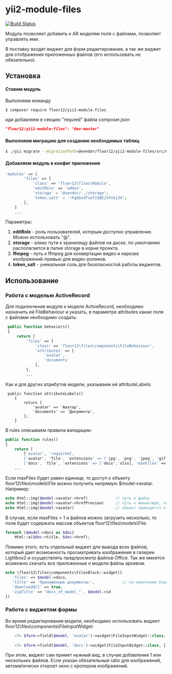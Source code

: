 # yii2-module-files

[![Build Status](https://travis-ci.org/floor12/yii2-module-files.svg?branch=master)](https://travis-ci.org/floor12/yii2-module-files)

Модуль позволяет добавить к AR моделям поля с файлами, позволяет управлять ими. 

В поставку входят виджет для форм редактирования, а так же виджет для отображения приложенных файлов (его использовать не обязательно).

Установка
------------

#### Ставим модуль

Выполняем команду
```bash
$ composer require floor12/yii2-module-files
```

иди добавляем в секцию "requred" файла composer.json
```json
"floor12/yii2-module-files": "dev-master"
```


#### Выполняем миграцию для созданию необходимых таблиц
```bash
$ ./yii migrate --migrationPath=@vendor/floor12/yii2-module-files/src/migrations/
```

#### Добавляем модуль в конфиг приложения
```php  
'modules' => [
        'files' => [
            'class' => 'floor12\files\Module',
            'editRole' => 'admin',
            'storage' = '@vendor/../storage';
            'token_salt' = '!FgGGsdfsef23@Ejhfskj34';
        ],
    ]
    ...
```

Параметры:

1. **editRole** - роль пользователей, которым доступно управление. Можно использовать "@".
2. **storage** - алиас пути к хранилищу файлов на диске, по умолчанию располагается в папке storage в корне проекта.
2. **ffmpeg** - путь к ffmpeg для конвертации видео и нарезке изображений-привью для видео-роликов.
2. **token_salt** - уникальная соль для безопасностой работы виджетов.


Использование
-----

### Работа с моделью ActiveRecord
Для подключения модуля к модели ActiveRecord, необходимо назначить ей FileBehaviour 
и указать, в параметре attributes какие поля с файлами необходимо создать:

```php 
 public function behaviors()
 {
     return [
         'files' => [
             'class' => 'floor12\files\components\FileBehaviour',
             'attributes' => [
                 'avatar',
                 'documents'
             ],
         ],
         ...
```

Как и для других атрибутов модели, указываем ей attributeLabels:

```
 public function attributeLabels()
    {
        return [
            'avatar' => 'Аватар',
            'documents' => 'Документы',
        ];
    }
```

В rules описываем правила валидации:
```php
public function rules()
{
    return [
        ['avatar', 'required],
        ['avatar', 'file', 'extensions' => ['jpg', 'png', 'jpeg', 'gif'], 'maxFiles' => 1, 'ratio'=>1], 
        ['docs', 'file', 'extensions' => ['docx','xlsx], 'maxFiles' => 10],
    ...    
```

Если maxFiles будет равен единице, то доступ к объекту floor12\files\models\File можно получить напрямую $model->avatar. Например:
```php
echo Html::img($model->avatar->href)            // путь к файлу
echo Html::img($model->avatar->hrefPreview)     // путь к миниатюре, если это изображение
echo Html::img($model->avatar)                  // объект приводится к строке, содержащей путь к файлу для удобства
```

В случае, если maxFiles > 1 и файлов можно загрузить несколько, то поле будет содержать массив объектов floor12\files\models\File:


```php
foreach ($model->docs as $doc}
    Html::a($doc->title, $doc->href);
```
Помимо этого, есть отдельный виджет для вывода всех файлов, который дает возможность просматривать 
изображения в галереи Lightbox2 и осуществлять предпросмотр файлов Office. Так же имеется возможно скачать все приложенные к модели файлы архивом.
 ```php
echo \floor12\files\components\FilesBlock::widget([
    'files' => $model->docs, 
    'title' => 'Приложенные документы:',            // по-умолчанию будет использован Label из модели 
    'downloadAll' => true, 
    'zipTitle' => "docs_of_model_" . $model->id
]) 
```

### Работа c виджетом формы

Во время редактирования модели, необходимо использовать виджет floor12\files\components\FileInputWidget:

```php
    <?= $form->field($model, 'avatar')->widget(FileInputWidget::class, []) ?>
    
    <?= $form->field($model, 'docs')->widget(FileInputWidget::class, []) ?>
```
При этом, виджет сам примет нужный вид, в случае добавления 1 или нескольких файлов. 
Если указан обязательный ratio для изображений, автоматически откроет окно с кропером изображений.

